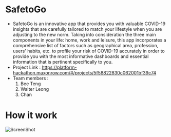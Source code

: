 # SafetoGo
- SafetoGo is an innovative app that provides you with valuable COVID-19 insights that are carefully tailored to match your lifestyle when you are adjusting to the new norm. Taking into consideration the three main components in your life: home, work and leisure, this app incorporates a comprehensive list of factors such as geographical area, profession, users' habits, etc. to profile your risk of COVID-19 accurately in order to provide you with the most informative dashboards and essential information that is pertinent specifically to you.
- Project Link : https://platform-hackathon.maxonrow.com/#/projects/5f58822830c062001bf39c74
- Team members : 
  1. Bee Teng
  2. Walter Leong
  3. Chan

# How it work
![ScreenShot](https://drive.google.com/file/d/1zewayOICd54p3mGsSAq0u79FdSqc37tf/view?usp=sharing)

